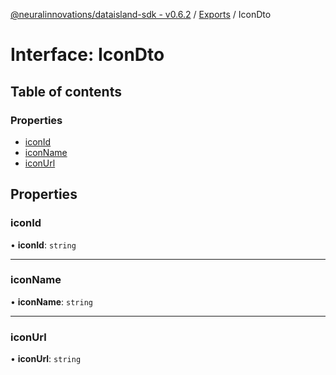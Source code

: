 [@neuralinnovations/dataisland-sdk - v0.6.2](../../README.md) / [Exports](../modules.md) / IconDto

# Interface: IconDto

## Table of contents

### Properties

- [iconId](IconDto.md#iconid)
- [iconName](IconDto.md#iconname)
- [iconUrl](IconDto.md#iconurl)

## Properties

### iconId

• **iconId**: `string`

___

### iconName

• **iconName**: `string`

___

### iconUrl

• **iconUrl**: `string`

